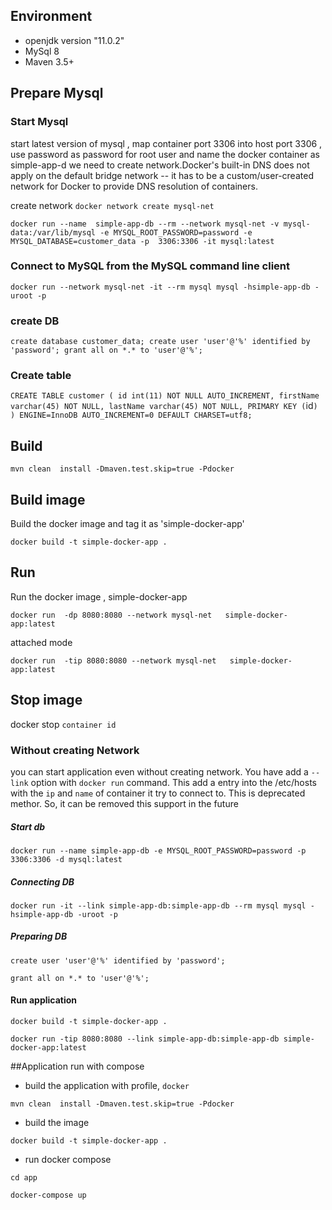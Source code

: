 ## Environment

* openjdk version "11.0.2"
* MySql 8
* Maven 3.5+




## Prepare Mysql
### Start Mysql 
start latest version of mysql , map container port 3306 into host port 3306 , use password as password for root user and name the docker container as  simple-app-d
we need to create network.Docker's built-in DNS does not apply on the default bridge network -- it has to be a custom/user-created network for Docker to provide DNS resolution of containers. 

create network
`docker network create mysql-net`

`docker run --name  simple-app-db --rm --network mysql-net -v mysql-data:/var/lib/mysql -e MYSQL_ROOT_PASSWORD=password -e MYSQL_DATABASE=customer_data -p  3306:3306 -it mysql:latest`


### Connect to MySQL from the MySQL command line client


`docker run --network mysql-net -it --rm mysql mysql -hsimple-app-db -uroot -p`

### create DB

`create database customer_data;
 create user 'user'@'%' identified by 'password';
 grant all on *.* to 'user'@'%';`


### Create table

`CREATE TABLE customer (
  id int(11) NOT NULL AUTO_INCREMENT,
  firstName varchar(45) NOT NULL,
  lastName varchar(45) NOT NULL,
  PRIMARY KEY (`id`)
) ENGINE=InnoDB AUTO_INCREMENT=0 DEFAULT CHARSET=utf8;`
## Build 
`mvn clean  install -Dmaven.test.skip=true -Pdocker`

## Build image
Build  the docker image and tag it as 'simple-docker-app'

`docker build -t simple-docker-app .`

## Run 
Run the docker image , simple-docker-app


`docker run  -dp 8080:8080 --network mysql-net   simple-docker-app:latest`

attached mode 

`docker run  -tip 8080:8080 --network mysql-net   simple-docker-app:latest`


## Stop image

docker stop `container id`


### Without creating Network

you can start application even without creating network. You have add a `--link` option with `docker run` command. This add a entry into the /etc/hosts with the `ip` and `name` of container it try to connect to. This is deprecated methor. So, it can be removed this support in the future


##### Start db

`docker run --name simple-app-db -e MYSQL_ROOT_PASSWORD=password -p  3306:3306 -d mysql:latest` 


##### Connecting DB

`docker run -it --link simple-app-db:simple-app-db --rm mysql mysql -hsimple-app-db -uroot -p` 


##### Preparing DB

`create user 'user'@'%' identified by 'password';`

`grant all on *.* to 'user'@'%';`


#### Run application

`docker build -t simple-docker-app .`

`docker run -tip 8080:8080 --link simple-app-db:simple-app-db simple-docker-app:latest`



##Application run with compose


* build the application with profile, `docker`

`mvn clean  install -Dmaven.test.skip=true -Pdocker`

* build the image

`docker build -t simple-docker-app .`

* run docker compose

`cd app`

`docker-compose up`